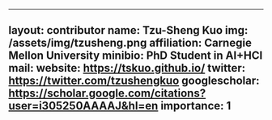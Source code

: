  ---
 layout: contributor
 name: Tzu-Sheng Kuo
 img: /assets/img/tzusheng.png 
 affiliation: Carnegie Mellon University
 minibio: PhD Student in AI+HCI
 mail:
 website: https://tskuo.github.io/
 twitter: https://twitter.com/tzushengkuo
 googlescholar: https://scholar.google.com/citations?user=i305250AAAAJ&hl=en
 importance: 1
 ---
